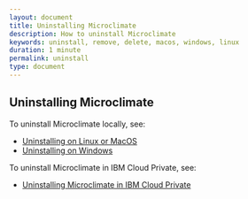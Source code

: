 ```yaml
---
layout: document
title: Uninstalling Microclimate
description: How to uninstall Microclimate
keywords: uninstall, remove, delete, macos, windows, linux
duration: 1 minute
permalink: uninstall
type: document
---
```


## Uninstalling Microclimate
To uninstall Microclimate locally, see:
* [Uninstalling on Linux or MacOS](./uninstalllinuxmac)
* [Uninstalling on Windows](./uninstallwindows)

To uninstall Microclimate in IBM Cloud Private, see:
* [Uninstalling Microclimate in IBM Cloud Private](./uninstallicp)
